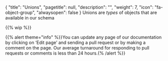{
  "title": "Unions",
  "pagetitle": null,
  "description": "",
  "weight": 7,
  "icon": "fa-object-group",
  "alwaysopen": false
}
Unions are _types_ of objects that are available in our schema

{{% wip %}}

{{% alert theme="info" %}}You can update any page of our documentation by clicking on ‘Edit page’ and sending a pull request or by making a comment on the page. Our average turnaround for responding to pull requests or comments is less than 24 hours.{% /alert %}}
